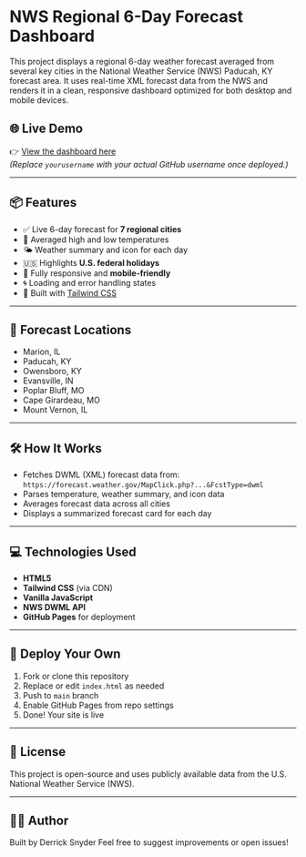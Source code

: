 # NWS Regional 6-Day Forecast Dashboard

This project displays a regional 6-day weather forecast averaged from several key cities in the National Weather Service (NWS) Paducah, KY forecast area. It uses real-time XML forecast data from the NWS and renders it in a clean, responsive dashboard optimized for both desktop and mobile devices.

## 🌐 Live Demo

👉 [View the dashboard here](https://derricksnyder.github.io/regional-forecast/)  
*(Replace `yourusername` with your actual GitHub username once deployed.)*

---

## 📦 Features

- ✅ Live 6-day forecast for **7 regional cities**
- 📍 Averaged high and low temperatures
- 🌤️ Weather summary and icon for each day
- 🇺🇸 Highlights **U.S. federal holidays**
- 📱 Fully responsive and **mobile-friendly**
- 🌀 Loading and error handling states
- 🎨 Built with [Tailwind CSS](https://tailwindcss.com/)

---

## 📍 Forecast Locations

- Marion, IL  
- Paducah, KY  
- Owensboro, KY  
- Evansville, IN  
- Poplar Bluff, MO  
- Cape Girardeau, MO  
- Mount Vernon, IL  

---

## 🛠️ How It Works

- Fetches DWML (XML) forecast data from:  
  `https://forecast.weather.gov/MapClick.php?...&FcstType=dwml`
- Parses temperature, weather summary, and icon data
- Averages forecast data across all cities
- Displays a summarized forecast card for each day

---

## 💻 Technologies Used

- **HTML5**
- **Tailwind CSS** (via CDN)
- **Vanilla JavaScript**
- **NWS DWML API**
- **GitHub Pages** for deployment

---

## 🚀 Deploy Your Own

1. Fork or clone this repository
2. Replace or edit `index.html` as needed
3. Push to `main` branch
4. Enable GitHub Pages from repo settings
5. Done! Your site is live

---

## 📄 License

This project is open-source and uses publicly available data from the U.S. National Weather Service (NWS).

---

## 👨‍💻 Author

Built by Derrick Snyder
Feel free to suggest improvements or open issues!

